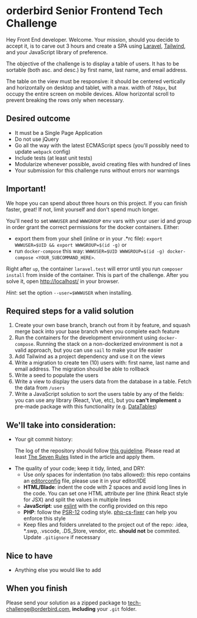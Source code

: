 # orderbird Senior Frontend Tech Challenge

Hey Front End developer. Welcome. Your mission, should you decide to accept
it, is to carve out 3 hours and create a SPA using [Laravel][1], [Tailwind][2],
and your JavaScript library of preference.

[1]: https://laravel.com/
[2]: https://tailwindcss.com/

The objective of the challenge is to display a table of users. It has to be
sortable (both asc. and desc.) by first name, last name, and email address.

The table on the view must be responsive: it should be centered vertically and
horizontally on desktop and tablet, with a max. width of `768px`, but occupy
the entire screen on mobile devices. Allow horizontal scroll to prevent
breaking the rows only when necessary.

## Desired outcome

- It must be a Single Page Application
- Do not use jQuery
- Go all the way with the latest ECMAScript specs (you'll possibly need to
  update `webpack` config)
- Include tests (at least unit tests)
- Modularize whenever possible, avoid creating files with hundred of lines
- Your submission for this challenge runs without errors nor warnings

## Important!

We hope you can spend about three hours on this project. If you can finish
faster, great! If not, limit yourself and don't spend much longer.

You'll need to set `WWWUSER` and `WWWGROUP` env vars with your user id and
group in order grant the correct permissions for the docker containers. Either:
- export them from your shell (inline or in your .\*rc file):
  `export WWWUSER=$UID && export WWWGROUP=$(id -g)` or
- run `docker-compose` this way:
  `WWWUSER=$UID WWWGROUP=$(id -g) docker-compose <YOUR_SUBCOMMAND_HERE>`.

Right after `up`, the container `laravel.test` will error until you run
`composer install` from inside of the container. This is part of the
challenge. After you solve it, open [http://localhost/][3] in your browser.

[3]: http://localhost/

_Hint_: set the option `--user=$WWWUSER` when installing.

## Required steps for a valid solution

1. Create your own base branch, branch out from it by feature, and squash
   merge back into your base branch when you complete each feature
2. Run the containers for the development environment using `docker-compose`.
   Running the stack on a non-dockerized environment is not a valid approach,
   but you can use `sail` to make your life easier
3. Add Tailwind as a project dependency and use it on the views
4. Write a migration to create ten (10) users with: first name, last name and
   email address. The migration should be able to rollback
5. Write a seed to populate the users
6. Write a view to display the users data from the database in a table. Fetch
   the data from `/users`
7. Write a JavaScript solution to sort the users table by any of the fields:
   you can use any library (React, Vue, etc), but you **can't implement** a
   pre-made package with this functionality (e.g.
   [DataTables][4])

[4]: https://www.datatables.net/

## We'll take into consideration:

- Your git commit history:

  The log of the repository should follow [this guideline][5]. Please read at
  least [The Seven Rules][6] listed in the article and apply them.

[5]: https://chris.beams.io/posts/git-commit/
[6]: https://chris.beams.io/posts/git-commit/#seven-rules

- The quality of your code; keep it tidy, linted, and DRY:
  - Use *only* spaces for indentation (no tabs allowed): this repo contains an
    [editorconfig](https://editorconfig.org/) file, please use it in your
    editor/IDE 
  - **HTML/Blade**: indent the code with 2 spaces and avoid long lines in the
    code. You can set one HTML attribute per line (think React style for JSX)
    and split the values in multiple lines
  - **JavaScript**: use [eslint][7] with the config provided on this repo
  - **PHP**: follow the [PSR-12][8] coding style. [php-cs-fixer][9] can help
    you enforce this style
  - Keep files and folders unrelated to the project out of the repo: .idea,
    \*.swp, .vscode, .DS\_Store, vendor, etc. **should not** be commited.
    Update `.gitignore` if necessary

[7]: https://www.npmjs.com/package/eslint
[8]: https://www.php-fig.org/psr/psr-12/
[9]: https://github.com/FriendsOfPhp/PHP-CS-Fixer

## Nice to have

- Anything else you would like to add

## When you finish

Please send your solution as a zipped package to
[tech-challenge@orderbird.com][10], **including** your `.git` folder.

[10]: mailto:tech-challenge@orderbird.com
